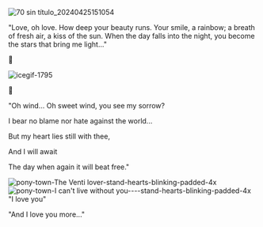                                                                              

![70 sin título_20240425151054](https://github.com/ventiswindblume/ventiswindblume/assets/165987285/d7d9ea9a-cf3c-4771-b4d7-ecfd913beb1c)





                                                                                     
"Love, oh love. How deep your beauty runs. Your smile, a rainbow; a breath of fresh air, a kiss of the sun. When the day falls into the night, you become the stars that bring me light..."

🌼


   ![icegif-1795](https://github.com/ventiswindblume/ventiswindblume/assets/165987285/62352c5f-7909-4209-a5a5-d9929d58dda8)

🌷

"Oh wind... Oh sweet wind, you see my sorrow?

I bear no blame nor hate against the world...

But my heart lies still with thee,

And I will await

The day when again it will beat free."




![pony-town-The Venti lover-stand-hearts-blinking-padded-4x](https://github.com/ventiswindblume/ventiswindblume/assets/165987285/984cbecb-d581-4858-982f-e1a8d0936018)![pony-town-_I can't live without you---_-stand-hearts-blinking-padded-4x](https://github.com/ventiswindblume/ventiswindblume/assets/165987285/67e21e29-36d9-429d-9fa1-3cf1f91bebac)
                                                                                                         "I love you"
                                                                                                         
"And I love you more..."
